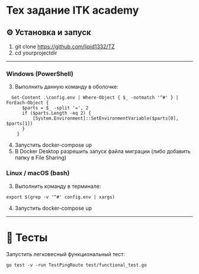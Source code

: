 # Тех задание ITK academy
## ⚙️ Установка и запуск
1. git clone https://github.com/lipid1332/TZ
2. cd yourprojectdir
---
### Windows (PowerShell)
3. Выполнить данную команду в оболочке:

```
  Get-Content .\config.env | Where-Object { $_ -notmatch '^#' } | ForEach-Object {
      $parts = $_ -split '=', 2
      if ($parts.Length -eq 2) {
          [System.Environment]::SetEnvironmentVariable($parts[0], $parts[1])
      }
    }
```
4. Запустить docker-compose up
5. В Docker Desktop разрешить запуск файла миграции (либо добавить папку в File Sharing)
### Linux / macOS (bash)
3. Выполнить команду в терминале:

```
export $(grep -v '^#' config.env | xargs)
```
4. Запустить docker-compose up
---
# 🚀 Тесты
Запустить легковесный функциональный тест:

```
go test -v -run TestPingRoute test/functional_test.go
```
